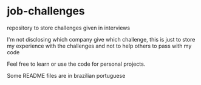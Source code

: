 # job-challenges
repository to store challenges given in interviews


I'm not disclosing which company give which challenge, this is just
to store my experience with the challenges and not to help others to
pass with my code

Feel free to learn or use the code for personal projects.

Some README files are in brazilian portuguese
